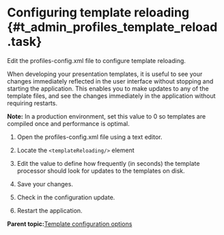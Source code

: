 # Configuring template reloading {#t_admin_profiles_template_reload .task}

Edit the profiles-config.xml file to configure template reloading.

When developing your presentation templates, it is useful to see your changes immediately reflected in the user interface without stopping and starting the application. This enables you to make updates to any of the template files, and see the changes immediately in the application without requiring restarts.

**Note:** In a production environment, set this value to 0 so templates are compiled once and performance is optimal.

1.  Open the profiles-config.xml file using a text editor.

2.  Locate the `<templateReloading/>` element

3.  Edit the value to define how frequently \(in seconds\) the template processor should look for updates to the templates on disk.

4.  Save your changes.

5.  Check in the configuration update.

6.  Restart the application.


**Parent topic:**[Template configuration options](../customize/c_admin_template_config.md)

